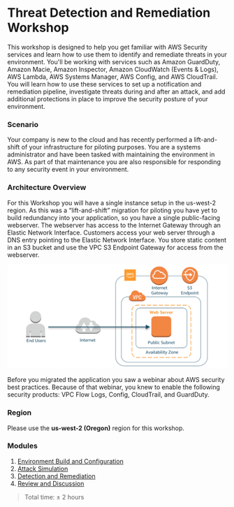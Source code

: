 # Threat Detection and Remediation Workshop

This workshop is designed to help you get familiar with AWS Security services and learn how to use them to identify and remediate threats in your environment.  You'll be working with services such as Amazon GuardDuty, Amazon Macie, Amazon Inspector, Amazon CloudWatch (Events & Logs), AWS Lambda, AWS Systems Manager, AWS Config, and AWS CloudTrail. You will learn how to use these services to set up a notification and remediation pipeline, investigate threats during and after an attack, and  add additional protections in place to improve the security posture of your environment.

### Scenario

Your company is new to the cloud and has recently performed a lift-and-shift of your infrastructure for piloting purposes.  You are a systems administrator and have been tasked with maintaining the environment in AWS.  As part of that maintenance you are also responsible for responding to any security event in your environment.

### Architecture Overview

For this Workshop you will have a single instance setup in the us-west-2 region. As this was a “lift-and-shift” migration for piloting you have yet to build redundancy into your application, so you have a single public-facing webserver. The webserver has access to the Internet Gateway through an Elastic Network Interface. Customers access your web server through a DNS entry pointing to the Elastic Network Interface. You store static content in an S3 bucket and use the VPC S3 Endpoint Gateway for access from the webserver.

![Architecture](./images/diagram-basic-arch.png "Lab Workload Architecture")

Before you migrated the application you saw a webinar about AWS security best practices. Because of that webinar, you knew to enable the following security products: VPC Flow Logs, Config, CloudTrail, and GuardDuty. 

### Region
Please use the **us-west-2 (Oregon)** region for this workshop.

### Modules
1. [Environment Build and Configuration](./docs/01-environment-setup.md)
2. [Attack Simulation](./docs/02-attack-simulation.md) 
3. [Detection and Remediation](./docs/03-detection-and-remediation.md) 
4. [Review and Discussion](./docs/04-review-and-discussion.md)

> Total time: &plusmn; 2 hours

